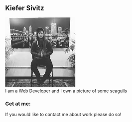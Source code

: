 

## Kiefer Sivitz
<div class="top-hero">
    <img class="img-circle" src="img/person2.jpg" alt="">
    <br />
    <span class="skills">I am a Web Developer and I own a picture of some seagulls</span>
</div>




### Get at me:

If you would like to contact me about work please do so!
